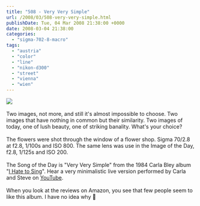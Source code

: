 ```yaml
---
title: "508 - Very Very Simple"
url: /2008/03/508-very-very-simple.html
publishDate: Tue, 04 Mar 2008 21:38:00 +0000
date: 2008-03-04 21:38:00
categories: 
  - "sigma-702-8-macro"
tags: 
  - "austria"
  - "color"
  - "line"
  - "nikon-d300"
  - "street"
  - "vienna"
  - "wien"
---
```

<a href="https://d25zfm9zpd7gm5.cloudfront.net/1200x1200/2008/20080304_165139_ps.jpg" target="_blank"><img src="https://d25zfm9zpd7gm5.cloudfront.net/0600x0600/2008/20080304_165139_ps.jpg"/></a><br/><br/><a href="https://d25zfm9zpd7gm5.cloudfront.net/1200x1200/2008/20080304_171548_ps.jpg" target="_blank"><img alt="" border="0" src="https://d25zfm9zpd7gm5.cloudfront.net/0150x0150/2008/20080304_171548_ps.jpg" style="margin: 0pt 0px 0pt 10px; float: right;"/></a> Two images, not more, and still it's almost impossible to choose. Two images that have nothing in common but their similarity. Two images of today, one of lush beauty, one of striking banality. What's your choice?<br/><br/>The flowers were shot through the window of a flower shop. Sigma 70/2.8 at f2.8, 1/100s and ISO 800. The same lens was use in the Image of the Day, f2.8, 1/125s and ISO 200.<br/><br/>The Song of the Day is "Very Very Simple" from the 1984 Carla Bley album "<a href="http://www.amazon.com/I-Hate-Sing-Carla-Bley/dp/B0000031NV" target="_blank">I Hate to Sing</a>". Hear a very minimalistic live version performed by Carla and Steve on <a href="http://www.youtube.com/watch?v=jAGyg5KTpLU" target="_blank">YouTube</a>. <br/><br/>When you look at the reviews on Amazon, you see that few people seem to like this album. I have no idea why 🙂
